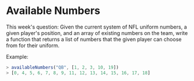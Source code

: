 # Available Numbers

This week's question:
Given the current system of NFL uniform numbers, a given player's position, and an array of existing numbers on the team, write a function that returns a list of numbers that the given player can choose from for their uniform.

Example:

```javascript
> availableNumbers("QB", [1, 2, 3, 10, 19])
> [0, 4, 5, 6, 7, 8, 9, 11, 12, 13, 14, 15, 16, 17, 18]
```
